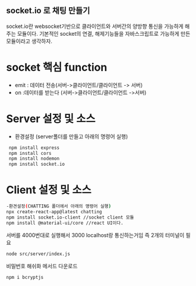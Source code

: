 ## socket.io 로 채팅 만들기

socket.io란 websocket기반으로 클라이언트와 서버간의 양방향 통신을 가능하게 해주는 모듈이다.
기본적인 socket의 연결, 해제기능들을 자바스크립트로 가능하게 만든 모듈이라고 생각하자.

# socket 핵심 function

- emit : 데이터 전송(서버->클라이언트/클라이언트 -> 서버)
- on :데이터를 받는다 (서버->클라이언트/클라이언트 ->서버)

# Server 설정 및 소스

- 환경설정 (server폴더를 만들고 아래의 명령어 실행)

```bash
 npm install express
 npm install cors
 npm install nodemon
 npm install socket.io
```

# Client 설정 및 소스

```bash
-환견설정(CHATTING 폴더에서 아래의 명령어 실행)
npx create-react-app@latest chatting
npm install socket.io-client //socket client 모듈
npm install @material-ui/core //react UI이다.
```

서버를 4000번대로 실행해서 3000 localhost랑 통신하는거임 즉 2개의 터미널이 필요

```bash
node src/server/index.js
```

비밀번호 해쉬화 메서드 다운로드

```bash
npm i bcryptjs
```
